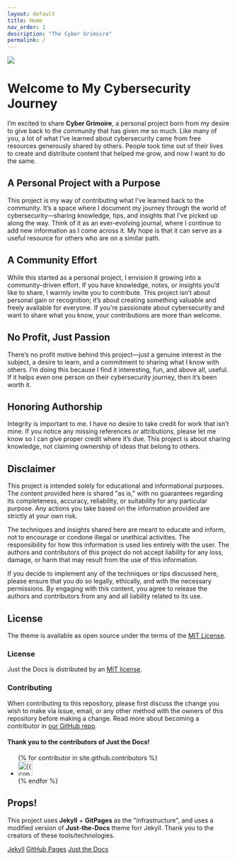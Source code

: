 ```yaml
---
layout: default
title: Home
nav_order: 1
description: "The Cyber Grimoire"
permalink: /
---
```


![](../../assets/images/CG.jpg) 


# Welcome to My Cybersecurity Journey

I’m excited to share **Cyber Grimoire**, a personal project born from my desire to give back to the community that has given me so much. Like many of you, a lot of what I’ve learned about cybersecurity came from free resources generously shared by others. People took time out of their lives to create and distribute content that helped me grow, and now I want to do the same.

## A Personal Project with a Purpose

This project is my way of contributing what I’ve learned back to the community. It’s a space where I document my journey through the world of cybersecurity—sharing knowledge, tips, and insights that I’ve picked up along the way. Think of it as an ever-evolving journal, where I continue to add new information as I come across it. My hope is that it can serve as a useful resource for others who are on a similar path.

## A Community Effort

While this started as a personal project, I envision it growing into a community-driven effort. If you have knowledge, notes, or insights you’d like to share, I warmly invite you to contribute. This project isn’t about personal gain or recognition; it’s about creating something valuable and freely available for everyone. If you’re passionate about cybersecurity and want to share what you know, your contributions are more than welcome.

## No Profit, Just Passion

There’s no profit motive behind this project—just a genuine interest in the subject, a desire to learn, and a commitment to sharing what I know with others. I’m doing this because I find it interesting, fun, and above all, useful. If it helps even one person on their cybersecurity journey, then it’s been worth it.

## Honoring Authorship

Integrity is important to me. I have no desire to take credit for work that isn’t mine. If you notice any missing references or attributions, please let me know so I can give proper credit where it’s due. This project is about sharing knowledge, not claiming ownership of ideas that belong to others.

## Disclaimer

This project is intended solely for educational and informational purposes. The content provided here is shared "as is," with no guarantees regarding its completeness, accuracy, reliability, or suitability for any particular purpose. Any actions you take based on the information provided are strictly at your own risk.

The techniques and insights shared here are meant to educate and inform, not to encourage or condone illegal or unethical activities. The responsibility for how this information is used lies entirely with the user. The authors and contributors of this project do not accept liability for any loss, damage, or harm that may result from the use of this information.

If you decide to implement any of the techniques or tips discussed here, please ensure that you do so legally, ethically, and with the necessary permissions. By engaging with this content, you agree to release the authors and contributors from any and all liability related to its use.



## License

The theme is available as open source under the terms of the [MIT License](http://opensource.org/licenses/MIT).

[^2]: [It can take up to 10 minutes for changes to your site to publish after you push the changes to GitHub](https://docs.github.com/en/pages/setting-up-a-github-pages-site-with-jekyll/creating-a-github-pages-site-with-jekyll#creating-your-site).

[Jekyll]: https://jekyllrb.com
[Just the Docs Template]: https://just-the-docs.github.io/just-the-docs-template/
[Just the Docs]: https://just-the-docs.com
[Just the Docs repo]: https://github.com/just-the-docs/just-the-docs
[GitHub Pages]: https://pages.github.com/
[Template README]: https://github.com/just-the-docs/just-the-docs-template/blob/main/README.md
[GitHub Pages / Actions workflow]: https://github.blog/changelog/2022-07-27-github-pages-custom-github-actions-workflows-beta/
[use the template]: https://github.com/just-the-docs/just-the-docs-template/generate


### License

Just the Docs is distributed by an [MIT license](https://github.com/just-the-docs/just-the-docs/tree/main/LICENSE.txt).

### Contributing

When contributing to this repository, please first discuss the change you wish to make via issue,
email, or any other method with the owners of this repository before making a change. Read more about becoming a contributor in [our GitHub repo](https://github.com/just-the-docs/just-the-docs#contributing).

#### Thank you to the contributors of Just the Docs!

<ul class="list-style-none">
{% for contributor in site.github.contributors %}
  <li class="d-inline-block mr-1">
     <a href="{{ contributor.html_url }}"><img src="{{ contributor.avatar_url }}" width="32" height="32" alt="{{ contributor.login }}"></a>
  </li>
{% endfor %}
</ul>

## Props!

This project uses **Jekyll** + **GitPages** as the "infrastructure", and uses a modified version of **Just-the-Docs** theme forr Jekyll.
Thank you to the creators of these tools/technologies.

[Jekyll](https://jekyllrb.com)
[GitHub Pages](https://pages.github.com/)
[Just the Docs](https://just-the-docs.com)